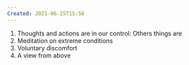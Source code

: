 ```yaml
---
Created: 2021-06-25T15:56
---
```

1. Thoughts and actions are in our control: Others things are
2. Meditation on extreme conditions
3. Voluntary discomfort
4. A view from above